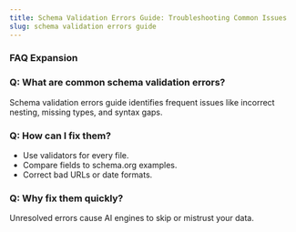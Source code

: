 ```yaml
---
title: Schema Validation Errors Guide: Troubleshooting Common Issues
slug: schema validation errors guide
---
```


### FAQ Expansion
### Q: What are common schema validation errors?
Schema validation errors guide identifies frequent issues like incorrect nesting, missing types, and syntax gaps.

### Q: How can I fix them?
- Use validators for every file.
- Compare fields to schema.org examples.
- Correct bad URLs or date formats.

### Q: Why fix them quickly?
Unresolved errors cause AI engines to skip or mistrust your data.